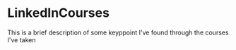 # LinkedInCourses
This is a brief description of some keyppoint I've found through the courses I've taken

